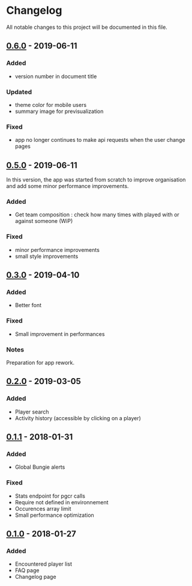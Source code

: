 # Changelog
All notable changes to this project will be documented in this file.

## [0.6.0] - 2019-06-11
### Added
- version number in document title

### Updated
- theme color for mobile users
- summary image for previsualization

### Fixed
- app no longer continues to make api requests when the user change pages

## [0.5.0] - 2019-06-11
In this version, the app was started from scratch to improve organisation and add some minor performance improvements.
### Added
- Get team composition : check how many times with played with or against someone (WiP)

### Fixed
- minor performance improvements
- small style improvements

## [0.3.0] - 2019-04-10
### Added
- Better font

### Fixed
- Small improvement in performances

### Notes
Preparation for app rework.

## [0.2.0] - 2019-03-05
### Added
- Player search
- Activity history (accessible by clicking on a player)

## [0.1.1] - 2018-01-31
### Added
- Global Bungie alerts

### Fixed
- Stats endpoint for pgcr calls
- Require not defined in environnement
- Occurences array limit
- Small performance optimization

## [0.1.0] - 2018-01-27
### Added
- Encountered player list
- FAQ page
- Changelog page

[0.6.0]: https://github.com/julesrx/gloryreport/releases/tag/0.6.0
[0.5.0]: https://github.com/julesrx/gloryreport/releases/tag/0.5.0
[0.3.0]: https://github.com/julesrx/gloryreport/releases/tag/0.3.0
[0.2.0]: https://github.com/julesrx/gloryreport/releases/tag/0.2.0
[0.1.1]: https://github.com/julesrx/gloryreport/releases/tag/0.1.1
[0.1.0]: https://github.com/julesrx/gloryreport/releases/tag/0.1.0

